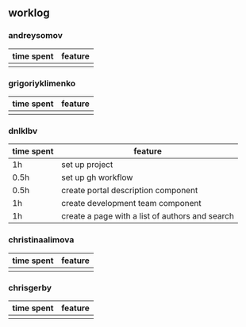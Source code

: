 ## worklog

### andreysomov
|time spent|feature|
|---|---|
|   |   |

### grigoriyklimenko
|time spent|feature|
|---|---|
|   |   |

### dnlklbv
|time spent|feature|
|---|---|
| 1h | set up project |
| 0.5h | set up gh workflow |
| 0.5h | create portal description component |
| 1h | create development team component |
| 1h | create a page with a list of authors and search |

### christinaalimova
|time spent|feature|
|---|---|
|   |   |

### chrisgerby
|time spent|feature|
|---|---|
|   |   |
